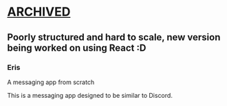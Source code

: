 # <ins> ARCHIVED </ins>
## Poorly structured and hard to scale, new version being worked on using React :D

### Eris
A messaging app from scratch

This is a messaging app designed to be similar to Discord.
